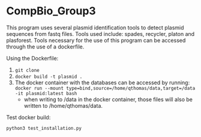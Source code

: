 # CompBio_Group3

This program uses several plasmid identification tools to detect plasmid sequences from fastq files. Tools used include: spades, recycler, platon and plasforest.
Tools necessary for the use of this program can be accessed through the use of a dockerfile.

Using the Dockerfile:
1. `git clone` 
2. `docker build -t plasmid .`
3. The docker container with the databases can be accessed by running:
  `docker run --mount type=bind,source=/home/qthomas/data,target=/data -it plasmid:latest bash`
    - when writing to /data in the docker container, those files will also be written to /home/qthomas/data.

Test docker build:

  `python3 test_installation.py`

